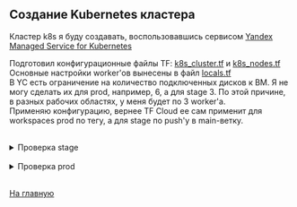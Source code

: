## Создание Kubernetes кластера

Кластер k8s я буду создавать, воспользовавшись сервисом [Yandex Managed Service for Kubernetes](https://cloud.yandex.ru/services/managed-kubernetes)  

Подготовил конфигурационные файлы TF: [k8s_cluster.tf](../terraform/k8s_cluster.tf) и [k8s_nodes.tf](../terraform/k8s_nodes.tf)   
Основные настройки worker'ов вынесены в файл [locals.tf](../terraform/locals.tf)  
В YC есть ограничение на количество подключенных дисков к ВМ. Я не могу сделать их для prod, например, 6, а для stage 3. По этой причине, в разных рабочих областях, у меня будет по 3 worker'а.  
Применяю конфигурацию, вернее TF Cloud ее сам применит для workspaces prod по тегу, а для stage по push'у в main-ветку.  

<br>

<details>
    <summary>Проверка stage</summary>

Подключаюсь к вновь созданному кластеру в workspace **stage**: `yc managed-kubernetes cluster get-credentials --id havbv873bvsdipb923envo --external`  
Проверяю команду `kubectl get pods --all-namespaces`:  
```bash
❯ kubectl get pods --all-namespaces
NAMESPACE     NAME                                   READY   STATUS    RESTARTS      AGE
kube-system   coredns-786b4cc45f-n55xj               1/1     Running   0             18m
kube-system   coredns-786b4cc45f-vbppc               1/1     Running   0             21m
kube-system   ip-masq-agent-6rlxt                    1/1     Running   0             18m
kube-system   ip-masq-agent-hlrtl                    1/1     Running   0             18m
kube-system   ip-masq-agent-ssl5f                    1/1     Running   0             10m
kube-system   kube-dns-autoscaler-5d9767598c-vzmxg   1/1     Running   0             21m
kube-system   kube-proxy-7b22g                       1/1     Running   0             10m
kube-system   kube-proxy-7tgz4                       1/1     Running   0             18m
kube-system   kube-proxy-q6zhw                       1/1     Running   0             18m
kube-system   metrics-server-75c6f8d8c-sbhm8         2/2     Running   1 (17m ago)   18m
kube-system   npd-v0.8.0-6v9sf                       1/1     Running   0             18m
kube-system   npd-v0.8.0-rfdwn                       1/1     Running   0             18m
kube-system   npd-v0.8.0-rsk6n                       1/1     Running   0             10m
kube-system   yc-disk-csi-node-v2-66wtn              6/6     Running   0             10m
kube-system   yc-disk-csi-node-v2-mhxnz              6/6     Running   0             18m
kube-system   yc-disk-csi-node-v2-tfw8j              6/6     Running   0             18m
```
Дополнительно проверяю worker'ы:
```bash
❯ yc managed-kubernetes cluster list-nodes --name stage-k8s-regional-cluster
+--------------------------------+---------------------------+--------------------------------+-------------+--------+
|         CLOUD INSTANCE         |      KUBERNETES NODE      |           RESOURCES            |    DISK     | STATUS |
+--------------------------------+---------------------------+--------------------------------+-------------+--------+
| epdmnmbfmuepufr10216           | cl1ucl0ue7873k7n3ru8-acul | 2 5% core(s), 1024.0 MB of     | 64.0 GB hdd | READY  |
| RUNNING_ACTUAL                 |                           | memory                         |             |        |
| fhm8cav4lrrsssctcmd3           | cl1ucl0ue7873k7n3ru8-obyr | 2 5% core(s), 1024.0 MB of     | 64.0 GB hdd | READY  |
| RUNNING_ACTUAL                 |                           | memory                         |             |        |
| ef3ob0pl3kcc337pjs6t           | cl1ucl0ue7873k7n3ru8-yweq | 2 5% core(s), 1024.0 MB of     | 64.0 GB hdd | READY  |
| RUNNING_ACTUAL                 |                           | memory                         |             |        |
+--------------------------------+---------------------------+--------------------------------+-------------+--------+
```

</details>

<br>

<details>
    <summary>Проверка prod</summary>

Подключаюсь к вновь созданному кластеру в workspace **prod**: `yc managed-kubernetes cluster get-credentials --id catuuv7sc4fbd9hbp0cg --external`  
Проверяю команду `kubectl get pods --all-namespaces`:  
```bash
❯ kubectl get pods --all-namespaces
NAMESPACE     NAME                                   READY   STATUS    RESTARTS      AGE
kube-system   coredns-786b4cc45f-bhxgb               1/1     Running   0             5m41s
kube-system   coredns-786b4cc45f-bvp7f               1/1     Running   0             117s
kube-system   ip-masq-agent-8j845                    1/1     Running   0             2m42s
kube-system   ip-masq-agent-b6jr6                    1/1     Running   0             2m25s
kube-system   ip-masq-agent-tpjx8                    1/1     Running   0             2m1s
kube-system   kube-dns-autoscaler-5d9767598c-bht4j   1/1     Running   0             5m36s
kube-system   kube-proxy-phhwr                       1/1     Running   0             2m42s
kube-system   kube-proxy-q8ssw                       1/1     Running   0             2m25s
kube-system   kube-proxy-z9fsp                       1/1     Running   0             2m1s
kube-system   metrics-server-75c6f8d8c-7fzxg         2/2     Running   1 (68s ago)   108s
kube-system   npd-v0.8.0-5bxdx                       1/1     Running   0             2m25s
kube-system   npd-v0.8.0-mzmmx                       1/1     Running   0             2m2s
kube-system   npd-v0.8.0-pztbg                       1/1     Running   0             2m42s
kube-system   yc-disk-csi-node-v2-cphwm              6/6     Running   0             2m42s
kube-system   yc-disk-csi-node-v2-q9zfv              6/6     Running   0             2m25s
kube-system   yc-disk-csi-node-v2-vjb5m              6/6     Running   0             2m2s
```

Дополнительно проверяю worker'ы:
```bash
❯ yc managed-kubernetes cluster list-nodes --name prod-k8s-regional-cluster
+--------------------------------+---------------------------+--------------------------------+-------------+--------+
|         CLOUD INSTANCE         |      KUBERNETES NODE      |           RESOURCES            |    DISK     | STATUS |
+--------------------------------+---------------------------+--------------------------------+-------------+--------+
| ef33t6v9taqcdejb47qa           | cl1a134fo2bn7rrf78aa-ajih | 2 20% core(s), 2.0 GB of       | 64.0 GB ssd | READY  |
| RUNNING_ACTUAL                 |                           | memory                         |          
   |        |
| fhm88bqhpagut9v8pgd6           | cl1a134fo2bn7rrf78aa-ybid | 2 20% core(s), 2.0 GB of       | 64.0 GB ssd | READY  |
| RUNNING_ACTUAL                 |                           | memory                         |          
   |        |
| epd4lvg6fdbfbfm0pibg           | cl1a134fo2bn7rrf78aa-ynas | 2 20% core(s), 2.0 GB of       | 64.0 GB ssd | READY  |
| RUNNING_ACTUAL                 |                           | memory                         |          
   |        |
+--------------------------------+---------------------------+--------------------------------+-------------+--------+
```

</details>

<br>

[На главную](../README.md)